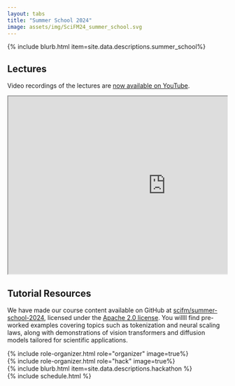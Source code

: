 ```yaml
---
layout: tabs
title: "Summer School 2024"
image: assets/img/SciFM24_summer_school.svg
---
```

<div class="tab-content" id="pills-tabContent">
    <div class="tab-pane fade show active" id="about" role="tabpanel" aria-labelledby="pills-about-tab"> 
        {% include blurb.html item=site.data.descriptions.summer_school%}
        <div style="overflow-x: scroll;">
        <h2> Lectures </h2>
        <p>
            Video recordings of the lectures are <a href="https://www.youtube.com/playlist?list=PLsj5XvRxIfBsidAL86ZXx8IJrp27MWe17"> now available on YouTube</a>.
        </p>
            <iframe width="720" height="405" src="https://www.youtube.com/embed/?listType=playlist&list=PLsj5XvRxIfBsidAL86ZXx8IJrp27MWe17" frameborder="1"></iframe>
        <h2> Tutorial Resources </h2>
        <p>
            We have made our course content available on GitHub at <a href="https://github.com/scifm/summer-school-2024">scifm/summer-school-2024</a>, licensed under the <a href="https://www.apache.org/licenses/LICENSE-2.0.html">Apache 2.0 license</a>.
            You willll find pre-worked examples covering topics such as tokenization and neural scaling laws, along with demonstrations of vision transformers and diffusion models tailored for scientific applications.
        </p>
        </div>
    </div>
    <div class="tab-pane fade" id="organizers" role="tabpanel" aria-labelledby="pills-organizers-tab">
        <section>
        {% include role-organizer.html role="organizer" image=true%}
        </section>
        <section>
        {% include role-organizer.html role="hack" image=true%}
        </section>
    </div>
    <div class="tab-pane fade" id="hackathon" role="tabpanel" aria-labelledby="pills-hackathon-tab">
        {% include  blurb.html item=site.data.descriptions.hackathon %}
    </div>
    <div class="tab-pane fade" id="schedule" role="tabpanel" aria-labelledby="pills-schedule-tab">
        {% include schedule.html %}
    </div>
</div>
